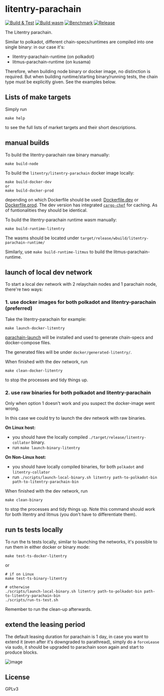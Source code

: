 # litentry-parachain
[![Build & Test](https://github.com/litentry/litentry-parachain/actions/workflows/build-and-test.yml/badge.svg)](https://github.com/litentry/litentry-parachain/actions/workflows/build-and-test.yml)
[![Build wasm](https://github.com/litentry/litentry-parachain/actions/workflows/build-wasm.yml/badge.svg)](https://github.com/litentry/litentry-parachain/actions/workflows/build-wasm.yml)
[![Benchmark](https://github.com/litentry/litentry-parachain/actions/workflows/benchmark-runtime-weights.yml/badge.svg)](https://github.com/litentry/litentry-parachain/actions/workflows/benchmark-runtime-weights.yml)
[![Release](https://github.com/litentry/litentry-parachain/actions/workflows/create-release-draft.yml/badge.svg)](https://github.com/litentry/litentry-parachain/actions/workflows/create-release-draft.yml)

The Litentry parachain.

Similar to polkadot, different chain-specs/runtimes are compiled into one single binary: in our case it's:
- litentry-parachain-runtime (on polkadot)
- litmus-parachain-runtime   (on kusama)

Therefore, when building node binary or docker image, no distinction is required. But when building runtime/starting binary/running tests, the chain type must be explicitly given. See the examples below.
## Lists of make targets
Simply run
```
make help
```
to see the full lists of market targets and their short descriptions.

## manual builds

To build the litentry-parachain raw binary manually:
```
make build-node
```

To build the `litentry/litentry-parachain` docker image locally:
```
make build-docker-dev
or
make build-docker-prod
```
depending on which Dockerfile should be used: [Dockerfile.dev](./docker/Dockerfile.dev) or [Dockerfile.prod](./docker/Dockerfile.prod).
The dev version has integrated [`cargo-chef`](https://github.com/LukeMathWalker/cargo-chef) for caching.
As of funtionalities they should be identical.

To build the litentry-parachain runtime wasm manually:
```
make build-runtime-litentry
```
The wasms should be located under `target/release/wbuild/litentry-parachain-runtime/`

Similarly, use `make build-runtime-litmus` to build the litmus-parachain-runtime.

## launch of local dev network

To start a local dev network with 2 relaychain nodes and 1 parachain node, there're two ways:

### 1. use docker images for both polkadot and litentry-parachain (preferred)
Take the litentry-parachain for example:
```
make launch-docker-litentry
```
[parachain-launch](https://github.com/open-web3-stack/parachain-launch) will be installed and used to generate chain-specs and docker-compose files.

The generated files will be under `docker/generated-litentry/`.

When finished with the dev network, run
```
make clean-docker-litentry
```
to stop the processes and tidy things up.

### 2. use raw binaries for both polkadot and litentry-parachain

Only when option 1 doesn't work and you suspect the docker-image went wrong.

In this case we could try to launch the dev network with raw binaries.

**On Linux host:**

- you should have the locally compiled `./target/release/litentry-collator` binary.
- run `make launch-binary-litentry`

**On Non-Linux host:**

- you should have locally compiled binaries, for both `polkadot` and `litentry-collator`
- run `./scripts/launch-local-binary.sh litentry path-to-polkadot-bin path-to-litentry-parachain-bin`

When finished with the dev network, run
```
make clean-binary
```
to stop the processes and tidy things up.
Note this command should work for both litentry and litmus (you don't have to differentiate them).

## run ts tests locally

To run the ts tests locally, similar to launching the networks, it's possible to run them in either docker or binary mode:
```
make test-ts-docker-litentry
```
or
```
# if on Linux
make test-ts-binary-litentry

# otherwise
./scripts/launch-local-binary.sh litentry path-to-polkadot-bin path-to-litentry-parachain-bin
./scripts/run-ts-test.sh
```
Remember to run the clean-up afterwards.

## extend the leasing period

The default leasing duration for parachain is 1 day, in case you want to extend it (even after it's downgraded to parathread), simply do a `forceLease` via sudo, it should be upgraded to parachain soon again and start to produce blocks.

![image](https://user-images.githubusercontent.com/7630809/135689832-1f57cd5c-7f83-4fce-9bb0-832b77a38dcc.png)

## License
GPLv3
